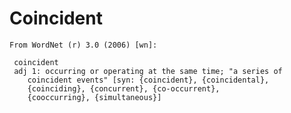Coincident
==========
    From WordNet (r) 3.0 (2006) [wn]:

     coincident  
	 adj 1: occurring or operating at the same time; "a series of  
		coincident events" [syn: {coincident}, {coincidental},  
		{coinciding}, {concurrent}, {co-occurrent},  
		{cooccurring}, {simultaneous}]  
